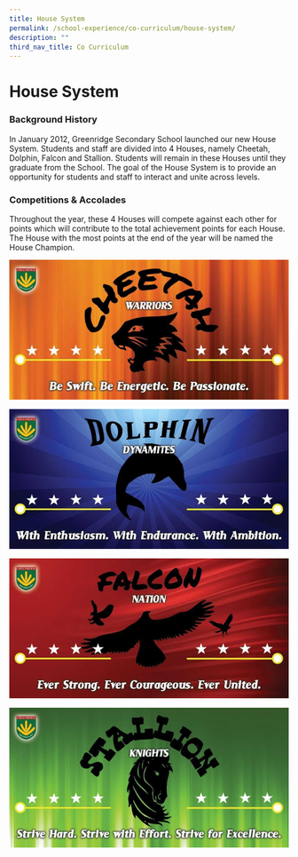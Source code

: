 ```yaml
---
title: House System
permalink: /school-experience/co-curriculum/house-system/
description: ""
third_nav_title: Co Curriculum
---
```

# **House System**

### Background History  

In January 2012, Greenridge Secondary School launched our new House System. Students and staff are divided into 4 Houses, namely Cheetah, Dolphin, Falcon and Stallion. Students will remain in these Houses until they graduate from the School. The goal of the House System is to provide an opportunity for students and staff to interact and unite across levels.  

### Competitions & Accolades

Throughout the year, these 4 Houses will compete against each other for points which will contribute to the total achievement points for each House. The House with the most points at the end of the year will be named the House Champion.

![](/images/Cheetah.jpg)

![](/images/Dolphin.jpg)

![](/images/Falcon.jpg)

![](/images/Stallion.jpg)